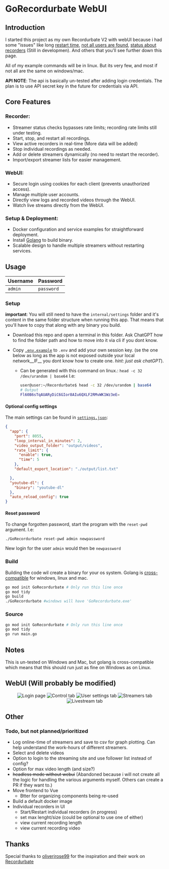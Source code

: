 # GoRecordurbate WebUI

## Introduction 

I started this project as my own Recordurbate V2 with webUI because i had some "issues" like long [restart time](https://github.com/oliverjrose99/Recordurbate/issues/77), [not all users are found](https://github.com/oliverjrose99/Recordurbate/issues/76), [status about recorders](https://github.com/oliverjrose99/Recordurbate/issues/75) (Still in developmen). And others that you'll see further down this page.

All of my example commands will be in linux. But its very few, and most if not all are the same on windows/mac.

__API NOTE__: The api is basically un-tested after adding login credentials. The plan is to use API secret key in the future for credentials via API. 

## Core Features
### Recorder:
- Streamer status checks bypasses rate limits; recording rate limits still under testing.
- Start, stop, and restart all recordings.
- View active recorders in real-time (More data will be added)
- Stop individual recordings as needed.
- Add or delete streamers dynamically (no need to restart the recorder).
- Import/export streamer lists for easier management.

### WebUI:
- Secure login using cookies for each client (prevents unauthorized access).
- Manage multiple user accounts.
- Directly view logs and recorded videos through the WebUI.
- Watch live streams directly from the WebUI.
### Setup & Deployment:
- Docker configuration and service examples for straightforward deployment.
- Install [Golang](https://go.dev/doc/install) to build binary.
- Scalable design to handle multiple streamers without restarting services.
## Usage

|Username|Password|
|-|-|
|`admin`| `password`|

### Setup
__important__: You will still need to have the `internal/settings` folder and it's content in the same folder structure when running this app. That means that you'll have to copy that along with any binary you build.

- Download this repo and open a terminal in this folder. Ask ChatGPT how to find the folder path and how to move into it via cli if you dont know.

- Copy [`.env.example`](https://github.com/luna-nightbyte/Recordurbate-WebUI/blob/main/.env.example) to `.env` and add your own session key. (se the one below as long as the app is not exposed outside your local network__IF__ you dont know how to create one. _hint: just ask chatGPT_). 
    - Can be generated with this command on linux.: `head -c 32 /dev/urandom | base64`
      I.e:
      ```bash
      user@user:~/Recordurbate$ head -c 32 /dev/urandom | base64
      # Output
      Fl60B6sTqAUARyDiC6GIor8AIu6QXLF2RMvWK1Wz3eE=
      ```

#### Optional config settings
The main settings can be found in [`settings.json`](https://github.com/luna-nightbyte/Recordurbate-WebUI/blob/main/internal/settings/settings.json):
```json
{
  "app": {
    "port": 8055,
    "loop_interval_in_minutes": 2,
    "video_output_folder": "output/videos",
    "rate_limit": {
      "enable": true,
      "time": 5
    },
    "default_export_location": "./output/list.txt"

  },
  "youtube-dl": {
    "binary": "youtube-dl"
  },
  "auto_reload_config": true
}
```
#### Reset password
To change forgotten password, start the program with the `reset-pwd` argument. I.e:
```
./GoRecordurbate reset-pwd admin newpassword 
```
New login for the user `admin` would then be `newpassword`
### Build
Building the code wil create a binary for your os system. Golang is [cross-compatible](https://go.dev/wiki/GccgoCrossCompilation) for windows, linux and mac.
```bash
go mod init GoRecordurbate # Only run this line once
go mod tidy
go build
./GoRecordurbate #windows will have 'GoRecordurbate.exe'
```
### Source
```bash
go mod init GoRecordurbate # Only run this line once
go mod tidy
go run main.go
```

## Notes
This is un-tested on Windows and Mac, but golang is cross-compatible which means that this should run just as fine on Windows as on Linux.

## WebUI (Will probably be modified)


<p align="center">
  <img src="https://github.com/user-attachments/assets/35e4633b-702b-45f9-9075-a8522a6b334b" alt="Login page"/>

  
  <img src="https://github.com/user-attachments/assets/b9419caf-f2b9-4f4f-a8a0-ddd490bc9cef" alt="Control tab"/>
  <img src="https://github.com/user-attachments/assets/fa5a9008-b21c-47ef-bb90-bbcb379053bc" alt="User settings tab"/>
  <img src="https://github.com/user-attachments/assets/24744566-bc52-4e80-8504-90d63abb4903" alt="Streamers tab"/>
  <img src="https://github.com/user-attachments/assets/74f7c222-4163-4dd9-9c06-c69044e7c845" alt="Livestream tab"/>
</p>



## Other

### Todo, but not planned/prioritized 
- Log online-time of streamers and save to csv for graph plotting. Can help understand the work-hours of different streamers.
- Select and delete videos
- Option to login to the streaming site and use follower list instead of config?
- Option for max video length (and size?)
- ~~headless mode without webui~~ (Abandoned because i will not create all the logic for handling the various arguments myself. Others can create a PR if they want to.)
- Move frontend to Vue
  - Btter for organizing components being re-used
- Build a default docker image
- Individual recorders in UI
  - Start/Restart individual recorders (in progress)
  - set max lenght/size (could be optional to use one of either)
  - view current recording length
  - view current recording video





## Thanks

Special thanks to [oliverjrose99](https://github.com/oliverjrose99) for the inspiration and their work on [Recordurbate](https://github.com/oliverjrose99/Recordurbate)

